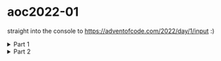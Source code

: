 # aoc2022-01

straight into the console to https://adventofcode.com/2022/day/1/input :)

<details><summary>Part 1</summary>

Naïve solution, but alas

```javascript
Math.max(...document.body.textContent.split("\n\n").map(e=>e.split("\n").reduce((d,b)=>d- -b)))
```

</details>


<details><summary>Part 2</summary>

Sorting and slicing instead of `Math.max`, otherwise the same.

```javascript
eval(document.body.textContent.split("\n\n").map(e=>e.split("\n").reduce((d,b)=>d- -b)).sort((a,b)=>b-a).slice(0,3).join`+`) 
```

</details>